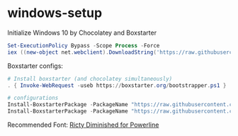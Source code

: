 # windows-setup

Initialize Windows 10 by Chocolatey and Boxstarter

```powershell
Set-ExecutionPolicy Bypass -Scope Process -Force
iex ((new-object net.webclient).DownloadString('https://raw.githubusercontent.com/applejxd/windows-setup/main/deploy.ps1')
```

Boxstarter configs:

```powershell
# Install boxstarter (and chocolatey simultaneously)
. { Invoke-WebRequest -useb https://boxstarter.org/bootstrapper.ps1 } | Invoke-Expression; Get-Boxstarter -Force

# configurations
Install-BoxstarterPackage -PackageName "https://raw.githubusercontent.com/applejxd/windows-setup/main/installer/box_config.ps1" -DisableReboots
Install-BoxstarterPackage -PackageName "https://raw.githubusercontent.com/applejxd/windows-setup/main/installer/box_install.ps1" -DisableReboots
```

Recommended Font: [Ricty Diminished for Powerline](https://github.com/mzyy94/RictyDiminished-for-Powerline)